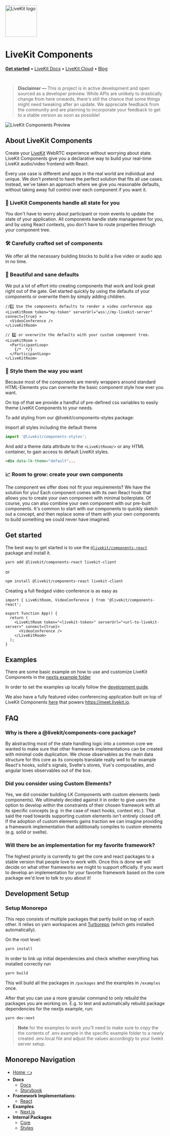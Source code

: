 <!--BEGIN_BANNER_IMAGE--><!--END_BANNER_IMAGE-->

<a href="https://livekit.io/">
  <img src="./.github/assets/livekit-mark.png" alt="LiveKit logo" width="100" height="100">
</a>

<h1>
  LiveKit Components
</h1>

<!--BEGIN_DESCRIPTION--><!--END_DESCRIPTION-->

<p>
  <a href="#get-started"><strong>Get started</strong></a>
  •
  <a href="https://docs.livekit.io/">LiveKit Docs</a>
  •
  <a href="https://livekit.io/cloud">LiveKit Cloud</a>
  •
  <a href="https://blog.livekit.io/">Blog</a>
</p>

<br>

> **Disclaimer —** This is project is in active development and open sourced as a developer preview. While APIs are unlikely to drastically change from here onwards, there's still the chance that some things might need tweaking after an update. We appreciate feedback from the community and are planning to incorporate your feedback to get to a stable version as soon as possible!

![LiveKit Components Preview](./.github/assets/livekit-meet.jpg)

## About LiveKit Components

Create your [LiveKit](https://livekit.io) WebRTC experience without worrying about state. LiveKit Components give you a declarative way to build your real-time LiveKit audio/video frontend with React.

Every use case is different and apps in the real world are individual and unique. We don't pretend to have the perfect solution that fits all use cases. Instead, we've taken an approach where we give you reasonable defaults, without taking away full control over each component if you want it.

### 🤩 LiveKit Components handle all state for you

You don't have to worry about participant or room events to update the state of your application. All components handle state management for you, and by using React contexts, you don't have to route properties through your component tree.

### 🛠️ Carefully crafted set of components

We offer all the necessary building blocks to build a live video or audio app in no time.

### 🚀 Beautiful and sane defaults

We put a lot of effort into creating components that work and look great right out of the gate. Get started quickly by using the defaults of your components or overwrite them by simply adding children.

```tsx
//1️⃣ Use the components defaults to render a video conference app
<LiveKitRoom token="my-token" serverUrl="wss://my-livekit-server" connect={true} >
  <VideoConference />
</LiveKitRoom>

// 2️⃣ or overwrite the defaults with your custom component tree.
<LiveKitRoom >
  <ParticipantLoop>
    {/*  */}
  </ParticipantLoop>
</LiveKitRoom>

```

### 🎨 Style them the way you want

Because most of the components are merely wrappers around standard HTML-Elements you can overwrite the basic component style how ever you want.

On top of that we provide a handful of pre-defined css variables to easily theme LiveKit Components to your needs.

To add styling from our @livekit/components-styles package:

Import all styles including the default theme

```ts
import '@livekit/components-styles';
```

And add a theme data attribute to the `<LiveKitRoom/>` or any HTML container, to gain access to default LiveKit styles.

```html
<div data-lk-theme="default"...
```

### 📈 Room to grow: create your own components

The component we offer does not fit your requirements? We have the solution for you! Each component comes with its own React hook that allows you to create your own component with minimal boilerplate. Of course, you can also combine your own component with our pre-built components. It's common to start with our components to quickly sketch out a concept, and then replace some of them with your own components to build something we could never have imagined.

## Get started

The best way to get started is to use the [`@livekit/components-react`](/packages/react/) package and install it.

```bash
yarn add @livekit/components-react livekit-client
```

or

```bash
npm install @livekit/components-react livekit-client
```

Creating a full fledged video conference is as easy as

```tsx
import { LiveKitRoom, VideoConference } from '@livekit/components-react';

export function App() {
  return (
    <LiveKitRoom token="<livekit-token>" serverUrl="<url-to-livekit-server>" connect={true}>
      <VideoConference />
    </LiveKitRoom>
  );
}
```

## Examples

There are some basic example on how to use and customize LiveKit Components in the [nextjs example folder](./examples/nextjs/)

In order to set the examples up locally follow the [development guide](#development-setup).

We also have a fully featured video conferencing application built on top of LiveKit Components [here](https://github.com/livekit/meet) that powers https://meet.livekit.io.

## FAQ

### Why is there a @livekit/components-core package?

By abstracting most of the state handling logic into a common core we wanted to make sure that other framework implementations can be created with minimal code duplication. We chose observables as the main data structure for this core as its concepts translate really well to for example React's hooks, solid's signals, Svelte's stores, Vue's composables, and angular loves observables out of the box.

### Did you consider using Custom Elements?

Yes, we did consider building LK Components with custom elements (web components). We ultimately decided against it in order to give users the option to develop within the constraints of their chosen framework with all its specific concepts (e.g. in the case of react hooks, context etc.). That said the road towards supporting custom elements isn't entirely closed off. If the adoption of custom elements gains traction we can imagine providing a framework implementation that additionally compiles to custom elements (e.g. solid or svelte).

### Will there be an implementation for my favorite framework?

The highest priority is currently to get the core and react packages to a stable version that people love to work with. Once this is done we will decide on what other frameworks we might to support officially. If you want to develop an implementation for your favorite framework based on the core package we'd love to talk to you about it!

## Development Setup

### Setup Monorepo

This repo consists of multiple packages that partly build on top of each other.
It relies on yarn workspaces and [Turborepo](https://turbo.build/repo/docs) (which gets installed automatically).

On the root level:

```bash
yarn install
```

In order to link up initial dependencies and check whether everything has installed correctly run

```bash
yarn build
```

This will build all the packages in `/packages` and the examples in `/examples` once.

After that you can use a more granular command to only rebuild the packages you are working on.
E.g. to test and automatically rebuild package dependencies for the nextjs example, run:

```bash
yarn dev:next
```

> **Note** for the examples to work you'll need to make sure to copy the the contents of .env.example in the specific example folder to a newly created .env.local file and adjust the values accordingly to your livekit server setup.

<!--NAV_START-->

## Monorepo Navigation

- [Home 👈](/README.md)
- **Docs**
  - [Docs](/docs/alpha-docs/README.md)
  - [Storybook](/docs/storybook/README.md)
- **Framework Implementations**:
  - [React](/packages/react/README.md)
- **Examples**
  - [Next.js](/examples/nextjs/README.md)
- **Internal Packages**
  - [Core](/packages/core/README.md)
  - [Styles](/packages/styles/README.md)

<!--NAV_END-->
<!--BEGIN_REPO_NAV--><!--END_REPO_NAV-->
